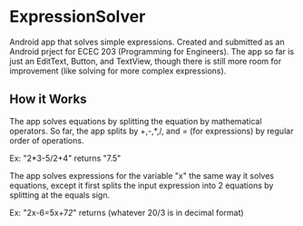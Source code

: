 ExpressionSolver
================

Android app that solves simple expressions. Created and submitted as an Android prject for ECEC 203 (Programming for Engineers). The app so far is just an EditText, Button, and TextView, though there is still more room for improvement (like solving for more complex expressions).

How it Works
-----------

The app solves equations by splitting the equation by mathematical operators. So far, the app splits by +,-,*,/, and = (for expressions) by regular order of operations.

Ex: "2*3-5/2+4" returns "7.5"

The app solves expressions for the variable "x" the same way it solves equations, except it first splits the input expression into 2 equations by splitting at the equals sign.

Ex: "2x-6=5x+7*2*" returns (whatever 20/3 is in decimal format)
